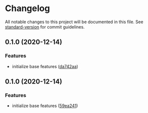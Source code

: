 # Changelog

All notable changes to this project will be documented in this file. See [standard-version](https://github.com/conventional-changelog/standard-version) for commit guidelines.

## 0.1.0 (2020-12-14)


### Features

* initialize base features ([da742aa](https://github.com/kimyvgy/release-tool/commit/da742aa2ba697b1c5c599f048a2f9c95d2683ae4))

## 0.1.0 (2020-12-14)


### Features

* initialize base features ([59ea241](https://github.com/kimyvgy/release-tool/commit/59ea2419c693b9b31c669ab7b17a2b0048456eb3))
